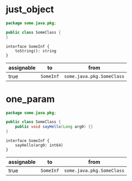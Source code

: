 # just_object

```java
package some.java.pkg;

public class SomeClass {
}
```

```dexscript
interface SomeInf {
    toString(): string
}
```

| assignable | to        | from                      |
| ---------- | --------- | ------------------------- |
| true       | `SomeInf` | `some.java.pkg.SomeClass` |

# one_param

```java
package some.java.pkg;

public class SomeClass {
    public void sayHello(Long arg0) {}
}
```

```dexscript
interface SomeInf {
    sayHello(arg0: int64)
}
```

| assignable | to        | from                      |
| ---------- | --------- | ------------------------- |
| true       | `SomeInf` | `some.java.pkg.SomeClass` |